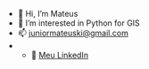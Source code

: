- 👋 Hi, I’m Mateus
- 👀 I’m interested in Python for GIS 
- 📫 juniormateuski@gmail.com
- - 🔗 [Meu LinkedIn](https://www.linkedin.com/in/mateus-de-souza-junior-29a230160/)
